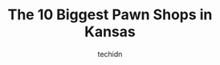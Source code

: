 ---
layout: ampstory
image: https://i0.wp.com/paketmu.com/wp-content/uploads/2023/06/cash-america-pawn-0-in-kansas-1686370747.jpeg?resize=640,853
author: techidn
featured: false
description: Explore the diverse Pawn Shop scene in Kansas, home to an incredible selection of 10 establishments catering to every taste. Whether youre in search of iconic favorites or undiscovered trea
title: The 10 Biggest Pawn Shops in Kansas
cover:
   title: The 10 Biggest Pawn Shops in Kansas
   subtitle: RICKPATE
   background: https://paketmu.com/wp-content/uploads/2023/06/cash-america-pawn-0-in-kansas-1686370747.jpeg

pages: 
 - layout: thirds
   top: <h1>#1 Olathe Trading Post & Pawn</h1>
   bottom: "<p>This place is excellent! I do regular business with Olathe trading post and they are always helpful and have great inventory for very reasonable prices. They also have la</p>"
   background: https://paketmu.com/wp-content/uploads/2023/06/cash-america-pawn-1-in-kansas-1686370748.jpeg
   backgroundblur: true
 - layout: thirds
   top: <h1>#2 A-OK Pawn and Jewelry</h1>
   bottom: "<p>Worse experience. Done so much business with the old location and this location and crew they have are rude disrespectful and they buy junk nothing that actually has valu</p>"
   background: https://paketmu.com/wp-content/uploads/2023/06/cash-america-pawn-2-in-kansas-1686370749.jpeg
   cta:
      link: https://paketmu.com/the-10-biggest-pawn-shops-in-kansas/
      text: The 10 Biggest Pawn Shops in Kansas
 - layout: thirds
   top: <h1>#3 Alpha Pawn & Jewelry</h1>
   bottom: "<p>Zach and his staff are the best!  I cannot thank them enough for finding a matching stone to repair a ring given to me by my mother. Their on-site jeweler does amazing wo</p>"
   background: https://paketmu.com/wp-content/uploads/2023/06/cash-america-pawn-3-in-kansas-1686370750.jpeg
   cta:
      link: https://paketmu.com/the-10-biggest-pawn-shops-in-kansas/
      text: The 10 Biggest Pawn Shops in Kansas
 - layout: thirds
   top: <h1>#4 Penguin Pawn & Gun</h1>
   bottom: "<p>10229 W 75th St, Overland Park, KS 66204, United States</p>"
   background: https://images.unsplash.com/photo-1608411404720-c8f0417bcdba?ixlib=rb-4.0.3&ixid=MnwxMjA3fDB8MHxwaG90by1wYWdlfHx8fGVufDB8fHx8&auto=format&fit=crop&w=640&h=853&q=80
   cta:
      link: https://paketmu.com/the-10-biggest-pawn-shops-in-kansas/
      text: The 10 Biggest Pawn Shops in Kansas
 - layout: thirds
   top: <h1>#5 Heartland Pawnbrokers</h1>
   bottom: "<p>395 N Ridgeview Rd, Olathe, KS 66061, United States</p>"
   background: https://images.unsplash.com/photo-1546497974-b213c9efb599?ixlib=rb-4.0.3&ixid=MnwxMjA3fDB8MHxwaG90by1wYWdlfHx8fGVufDB8fHx8&auto=format&fit=crop&w=640&h=853&q=80
   cta:
      link: https://paketmu.com/the-10-biggest-pawn-shops-in-kansas/
      text: The 10 Biggest Pawn Shops in Kansas
 - layout: thirds
   top: <h1>#6 Heartland Pawnbrokers</h1>
   bottom: "<p>9501 W 87th St, Overland Park, KS 66212, United States</p>"
   background: https://images.unsplash.com/photo-1609083590460-7b8cc0ca65f8?ixlib=rb-4.0.3&ixid=MnwxMjA3fDB8MHxwaG90by1wYWdlfHx8fGVufDB8fHx8&auto=format&fit=crop&w=640&h=853&q=80
   cta:
      link: https://paketmu.com/the-10-biggest-pawn-shops-in-kansas/
      text: The 10 Biggest Pawn Shops in Kansas
 - layout: thirds
   top: <h1>#7 Central Pawn</h1>
   bottom: "<p>1000 Central Ave, Kansas City, KS 66102, United States</p>"
   background: https://images.unsplash.com/photo-1567360425618-1594206637d2?ixlib=rb-4.0.3&ixid=MnwxMjA3fDB8MHxwaG90by1wYWdlfHx8fGVufDB8fHx8&auto=format&fit=crop&w=640&h=853&q=80
   cta:
      link: https://paketmu.com/the-10-biggest-pawn-shops-in-kansas/
      text: The 10 Biggest Pawn Shops in Kansas
 - layout: thirds
   middle: Continue reading...
   background: https://images.unsplash.com/photo-1618005182384-a83a8bd57fbe?ixlib=rb-4.0.3&ixid=MnwxMjA3fDB8MHxwaG90by1wYWdlfHx8fGVufDB8fHx8&auto=format&fit=crop&w=640&h=853&q=80
   cta:
      link: https://paketmu.com/the-10-biggest-pawn-shops-in-kansas/
      text: The 10 Biggest Pawn Shops in Kansas
      
---